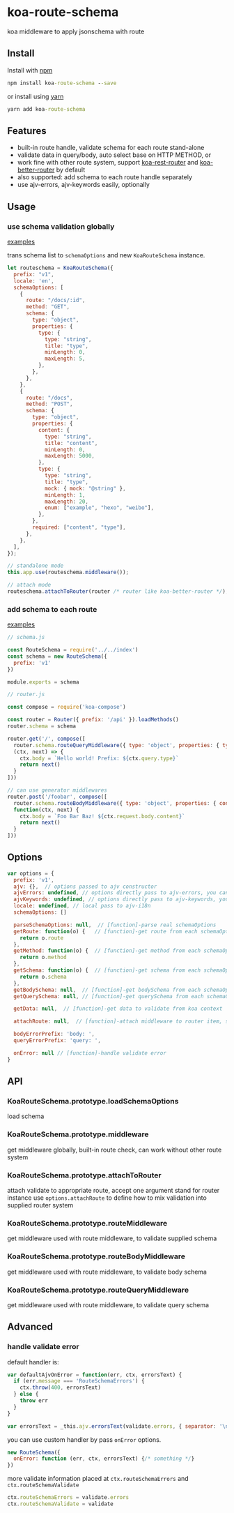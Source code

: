 # koa-route-schema

koa middleware to apply jsonschema with route

## Install

Install with [npm](https://www.npmjs.com/)

```cmd
npm install koa-route-schema --save
```

or install using [yarn](https://yarnpkg.com)

```cmd
yarn add koa-route-schema
```

## Features

+ built-in route handle, validate schema for each route stand-alone
+ validate data in query/body, auto select base on HTTP METHOD, or 
+ work fine with other route system, support [koa-rest-router](https://github.com/tunnckocore/koa-rest-router) and [koa-better-router](https://github.com/tunnckoCore/koa-better-router) by default
+ also supported: add schema to each route handle separately
+ use ajv-errors, ajv-keywords easily, optionally

## Usage

### use schema validation globally

[examples](https://github.com/keepgoingwm/koa-route-schema/tree/master/examples/yapi)

trans schema list to `schemaOptions` and new `KoaRouteSchema` instance.

```js
let routeschema = KoaRouteSchema({
  prefix: "v1",
  locale: 'en',
  schemaOptions: [
    {
      route: "/docs/:id",
      method: "GET",
      schema: {
        type: "object",
        properties: {
          type: {
            type: "string",
            title: "type",
            minLength: 0,
            maxLength: 5,
          },
        },
      },
    },
    {
      route: "/docs",
      method: "POST",
      schema: {
        type: "object",
        properties: {
          content: {
            type: "string",
            title: "content",
            minLength: 0,
            maxLength: 5000,
          },
          type: {
            type: "string",
            title: "type",
            mock: { mock: "@string" },
            minLength: 1,
            maxLength: 20,
            enum: ["example", "hexo", "weibo"],
          },
        },
        required: ["content", "type"],
      },
    },
  ],
});
```

```js
// standalone mode
this.app.use(routeschema.middleware());
```

```js
// attach mode
routeschema.attachToRouter(router /* router like koa-better-router */);
```

### add schema to each route

[examples](https://github.com/keepgoingwm/koa-route-schema/tree/master/examples/each-route)

```js
// schema.js

const RouteSchema = require('../../index')
const schema = new RouteSchema({
  prefix: 'v1'
})

module.exports = schema

```

```js
// router.js

const compose = require('koa-compose')

const router = Router({ prefix: '/api' }).loadMethods()
router.schema = schema

router.get('/', compose([
  router.schema.routeQueryMiddleware({ type: 'object', properties: { type: { type: 'string', title: '类型', minLength: 1, maxLength: 20, enum: ['example', 'hexo', 'weibo'] } }, required: ['type'] }),
  (ctx, next) => {
    ctx.body = `Hello world! Prefix: ${ctx.query.type}`
    return next()
  }
]))

// can use generator middlewares
router.post('/foobar', compose([
  router.schema.routeBodyMiddleware({ type: 'object', properties: { content: { type: 'string', title: '内容', minLength: 0, maxLength: 5000 }, type: { type: 'string', title: '类型', mock: { mock: '@string' }, minLength: 1, maxLength: 20, enum: ['example', 'hexo', 'weibo'] } }, required: ['content', 'type'] }),
  function(ctx, next) {
    ctx.body = `Foo Bar Baz! ${ctx.request.body.content}`
    return next()
  }
]))
```

## Options

```js
var options = {
  prefix: 'v1',
  ajv: {},  // options passed to ajv constructor
  ajvErrors: undefined, // options directly pass to ajv-errors, you can also call ajv-errors to [instance].ajv
  ajvKeywords: undefined, // options directly pass to ajv-keywords, you can also call ajv-keywords to [instance].ajv
  locale: undefined, // local pass to ajv-i18n
  schemaOptions: []

  parseSchemaOptions: null,  // [function]-parse real schemaOptions
  getRoute: function(o) {   // [function]-get route from each schemaOption item
    return o.route
  },
  getMethod: function(o) {  // [function]-get method from each schemaOption item
    return o.method
  },
  getSchema: function(o) {  // [function]-get schema from each schemaOption item
    return o.schema
  },
  getBodySchema: null,  // [function]-get bodySchema from each schemaOption item
  getQuerySchema: null, // [function]-get querySchema from each schemaOption item

  getData: null,  // [function]-get data to validate from koa context

  attachRoute: null,  // [function]-attach middleware to router item, support koa-better-route and koa-rest-router by default

  bodyErrorPrefix: 'body: ',
  queryErrorPrefix: 'query: ',

  onError: null // [function]-handle validate error
}
```

## API

### KoaRouteSchema.prototype.loadSchemaOptions

load schema

### KoaRouteSchema.prototype.middleware

get middleware globally, built-in route check, can work without other route system

### KoaRouteSchema.prototype.attachToRouter

attach validate to appropriate route, accept one argument stand for router instance
use `options.attachRoute` to define how to mix validation into supplied router system

### KoaRouteSchema.prototype.routeMiddleware

get middleware used with route middleware, to validate supplied schema

### KoaRouteSchema.prototype.routeBodyMiddleware

get middleware used with route middleware, to validate body schema

### KoaRouteSchema.prototype.routeQueryMiddleware

get middleware used with route middleware, to validate query schema

## Advanced

### handle validate error

default handler is:

```js
var defaultAjvOnError = function(err, ctx, errorsText) {
  if (err.message === 'RouteSchemaErrors') {
    ctx.throw(400, errorsText)
  } else {
    throw err
  }
}

var errorsText = _this.ajv.errorsText(validate.errors, { separator: '\n', dataVar: errorPrefix })
```

you can use custom handler by pass `onError` options.

```js
new RouteSchema({
  onError: function (err, ctx, errorsText) {/* something */}
})
```

more validate information placed at `ctx.routeSchemaErrors` and `ctx.routeSchemaValidate`

```js
ctx.routeSchemaErrors = validate.errors
ctx.routeSchemaValidate = validate
```
